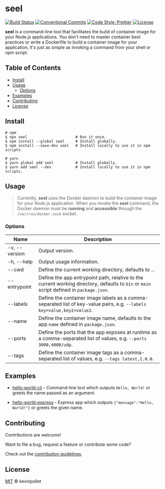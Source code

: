 # seel <!-- omit in toc -->

[![Build Status](https://github.com/kevinpollet/seel/workflows/Build/badge.svg)](https://github.com/kevinpollet/seel/actions)
[![Conventional Commits](https://img.shields.io/badge/Conventional%20Commits-1.0.0-yellow.svg)](https://conventionalcommits.org)
[![Code Style: Prettier](https://img.shields.io/badge/code_style-prettier-ff69b4.svg)](https://github.com/prettier/prettier)
[![License](https://img.shields.io/badge/license-MIT-blue.svg)](./LICENSE.md)

**seel** is a command-line tool that facilitates the build of container image for your Node.js applications. You don't need to master container best practices or write a Dockerfile to build a container image for your application, it's just as simple as invoking a command from your shell or npm script.

## Table of Contents <!-- omit in toc -->

- [Install](#install)
- [Usage](#usage)
  - [Options](#options)
- [Examples](#examples)
- [Contributing](#contributing)
- [License](#license)

## Install

```shell
# npm
$ npx seel                      # Run it once.
$ npm install --global seel     # Install globally.
$ npm install --save-dev seel   # Install locally to use it in npm scripts.

# yarn
$ yarn global add seel          # Install globally.
$ yarn add seel --dev           # Install locally to use it in npm scripts.
```

## Usage

> Currently, **seel** uses the Docker daemon to build the container image for your Node.js application. When you invoke the **seel** command, the Docker daemon must be **running** and **accessible** through the `/var/run/docker.sock` socket.

### Options

| Name          | Description                                                                                                                              |
| ------------- | ---------------------------------------------------------------------------------------------------------------------------------------- |
| -v, --version | Output version.                                                                                                                          |
| -h, --help    | Output usage information.                                                                                                                |
| --cwd         | Define the current working directory, defaults to `.`.                                                                                   |
| --entrypoint  | Define the app entrypoint path, relative to the current working directory, defaults to `bin` or `main` script defined in `package.json`. |
| --labels      | Define the container image labels as a comma-separated list of key-value pairs, e.g. `--labels key=value,key2=value2`.                   |
| --name        | Define the container image name, defaults to the app `name` defined in `package.json`.                                                   |
| --ports       | Define the ports that the app exposes at runtime as a comma-separated list of values, e.g. `--ports 3000,4000/udp`.                      |
| --tags        | Define the container image tags as a comma-separated list of values, e.g. `--tags latest,1.0.0`.                                         |

## Examples

- [hello-world-cli](./examples/hello-world-cli) - Command-line tool which outputs `Hello, World!` or greets the name passed as an argument.

- [hello-world-express](./examples/hello-world-express) - Express app which outputs `{"message":"Hello, World!"}` or greets the given name.

## Contributing

Contributions are welcome!

Want to file a bug, request a feature or contribute some code?

Check out the [contribution guidelines](./CONTRIBUTING.md).

## License

[MIT](./LICENSE.md) © kevinpollet
